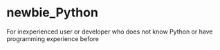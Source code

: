 # newbie_Python
For inexperienced user or developer who does not know Python or have programming experience before 
